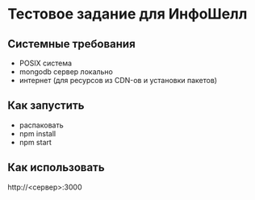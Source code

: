 Тестовое задание для ИнфоШелл
===

Системные требования
---

* POSIX система
* mongodb сервер локально
* интернет (для ресурсов из CDN-ов и установки пакетов)

Как запустить
---

* распаковать
* npm install
* npm start

Как использовать
---

http://<сервер>:3000
